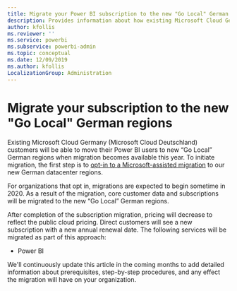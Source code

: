 ```yaml
---
title: Migrate your Power BI subscription to the new "Go Local" German regions
description: Provides information about how existing Microsoft Cloud Germany (Microsoft Cloud Deutschland) customers can migrate their Power BI users to new “Go Local” German regions.
author: kfollis
ms.reviewer: ''
ms.service: powerbi
ms.subservice: powerbi-admin
ms.topic: conceptual
ms.date: 12/09/2019
ms.author: kfollis
LocalizationGroup: Administration
---
```


# Migrate your subscription to the new "Go Local" German regions

Existing Microsoft Cloud Germany (Microsoft Cloud Deutschland) customers will be able to move their Power BI users to new “Go Local” German regions when migration becomes available this year. To initiate migration, the first step is to [opt-in to a Microsoft-assisted migration](https://aka.ms/office365germanymoveoptin) to our new German datacenter regions.

For organizations that opt in, migrations are expected to begin sometime in 2020. As a result of the migration, core customer data and subscriptions will be migrated to the new “Go Local” German regions.

After completion of the subscription migration, pricing will decrease to reflect the public cloud pricing. Direct customers will see a new subscription with a new annual renewal date. The following services will be migrated as part of this approach:

* Power BI

We'll continuously update this article in the coming months to add detailed information about prerequisites, step-by-step procedures, and any effect the migration will have on your organization.
